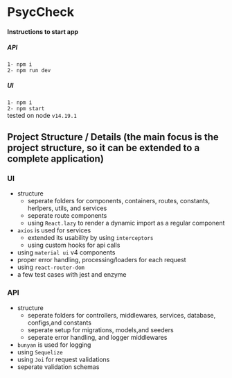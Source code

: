 # PsycCheck
#### Instructions to start app
##### API
`1- npm i`<br>
`2- npm run dev`<br>
##### UI
`1- npm i`<br>
`2- npm start`<br>
tested on node `v14.19.1` <br>

## Project Structure / Details (the main focus is the project structure, so it can be extended to a complete application)

### UI
* structure
    * seperate folders for components, containers, routes, constants, herlpers, utils, and services  
    * seperate route components
    * using `React.lazy` to render a dynamic import as a regular component
* `axios` is used for services
    * extended its usability by using `interceptors`
    * using custom hooks for api calls
* using `material ui` v4 components
* proper error handling, processing/loaders for each request
* using `react-router-dom`
* a few test cases with jest and enzyme

### API
* structure
    * seperate folders for controllers, middlewares, services, database, configs,and constants  
    * seperate setup for migrations, models,and seeders
    * seperate error handling, and logger middlewares
* `bunyan` is used for logging
* using `Sequelize`
* using `Joi` for request validations
* seperate validation schemas 
